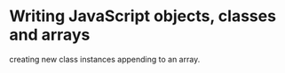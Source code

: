# Writing JavaScript objects, classes and arrays

creating new class instances
appending to an array.
